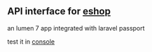 ## API interface for [eshop](http://eshopt.rf.gd/)
an lumen 7 app integrated with laravel passport

test it in [console](http://eshopt.rf.gd/en/console)